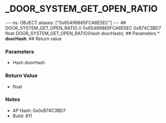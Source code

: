 # _DOOR_SYSTEM_GET_OPEN_RATIO

--- ns: OBJECT aliases: ["0x65499865FCA6E5EC"] --- ## DOOR_SYSTEM_GET_OPEN_RATIO  // 0x65499865FCA6E5EC 0xB74C3BD7 float DOOR_SYSTEM_GET_OPEN_RATIO(Hash doorHash);  ## Parameters * **doorHash**:  ## Return value

### Parameters
* Hash doorHash

### Return Value
* float

### Notes
* AP Hash: 0x0xB74C3BD7
* Build: 811

